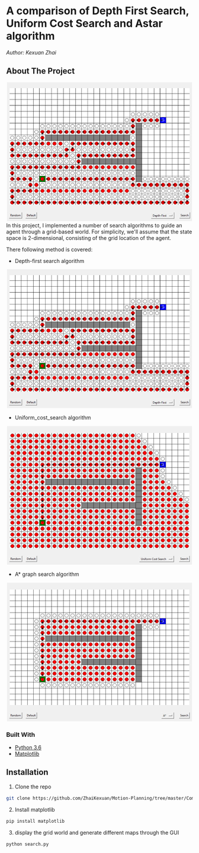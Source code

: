 # A comparison of Depth First Search, Uniform Cost Search and Astar algorithm  

*Author: Kexuan Zhai*

<!-- ABOUT THE PROJECT -->
## About The Project

<div align=center><img width="500" height="375" src="https://github.com/ZhaiKexuan/Motion-Planning/blob/master/Comparison-of-DFS-UCS-and-Astar/images/image1.png"/></div>
In this project, I implemented a number of search algorithms to guide an agent through a grid-based world. For simplicity, we'll assume that the state space is 2-dimensional, consisting of the grid location of the agent.

There following method is covered:
* Depth-first search algorithm
<div align=center><img width="500" height="375" src="https://github.com/ZhaiKexuan/Motion-Planning/blob/master/Comparison-of-DFS-UCS-and-Astar/images/image1.png"/></div>

* Uniform_cost_search algorithm
<div align=center><img width="500" height="375" src="https://github.com/ZhaiKexuan/Motion-Planning/blob/master/Comparison-of-DFS-UCS-and-Astar/images/image2.png"/></div>

* A* graph search algorithm
<div align=center><img width="500" height="375" src="https://github.com/ZhaiKexuan/Motion-Planning/blob/master/Comparison-of-DFS-UCS-and-Astar/images/image3.png"/></div>

### Built With
* [Python 3.6](https://www.python.org/downloads/release/python-360/)
* [Matplotlib](https://matplotlib.org/)

<!-- GETTING STARTED -->
## Installation
1. Clone the repo
```sh
git clone https://github.com/ZhaiKexuan/Motion-Planning/tree/master/Comparison-of-DFS-UCS-and-Astar
```
2. Install matplotlib
```sh
pip install matplotlib
```
3. display the grid world and generate different maps through the GUI
```sh
python search.py
```
